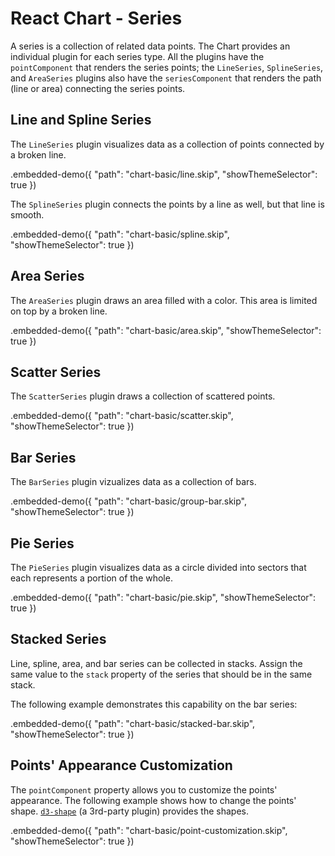# React Chart - Series

A series is a collection of related data points. The Chart provides an individual plugin for each series type. All the plugins have the `pointComponent` that renders the series points; the `LineSeries`, `SplineSeries`, and `AreaSeries` plugins also have the `seriesComponent` that renders the path (line or area) connecting the series points.

## Line and Spline Series

The `LineSeries` plugin visualizes data as a collection of points connected by a broken line.

.embedded-demo({ "path": "chart-basic/line.skip", "showThemeSelector": true })

The `SplineSeries` plugin connects the points by a line as well, but that line is smooth.

.embedded-demo({ "path": "chart-basic/spline.skip", "showThemeSelector": true })

## Area Series

The `AreaSeries` plugin draws an area filled with a color. This area is limited on top by a broken line.

.embedded-demo({ "path": "chart-basic/area.skip", "showThemeSelector": true })

## Scatter Series

The `ScatterSeries` plugin draws a collection of scattered points.

.embedded-demo({ "path": "chart-basic/scatter.skip", "showThemeSelector": true })

## Bar Series

The `BarSeries` plugin vizualizes data as a collection of bars.

.embedded-demo({ "path": "chart-basic/group-bar.skip", "showThemeSelector": true })

## Pie Series

The `PieSeries` plugin visualizes data as a circle divided into sectors that each represents a portion of the whole.

.embedded-demo({ "path": "chart-basic/pie.skip", "showThemeSelector": true })

## Stacked Series

Line, spline, area, and bar series can be collected in stacks. Assign the same value to the `stack` property of the series that should be in the same stack.

The following example demonstrates this capability on the bar series:

.embedded-demo({ "path": "chart-basic/stacked-bar.skip", "showThemeSelector": true })

## Points' Appearance Customization

The `pointComponent` property allows you to customize the points' appearance. The following example shows how to change the points' shape. [`d3-shape`](https://github.com/d3/d3-shape/blob/master/README.md) (a 3rd-party plugin) provides the shapes.

.embedded-demo({ "path": "chart-basic/point-customization.skip", "showThemeSelector": true })
